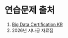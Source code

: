 # 연습문제 출처
1. [Big Data Certification KR](https://www.kaggle.com/datasets/agileteam/bigdatacertificationkr)
2. 2026년 시나공 자료집
